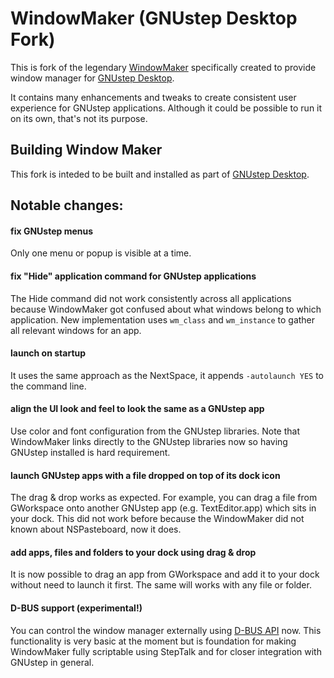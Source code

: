 # WindowMaker (GNUstep Desktop Fork)

This is fork of the legendary [WindowMaker](https://github.com/window-maker/wmaker) specifically created to provide window manager for [GNUstep Desktop](https://github.com/onflapp/gs-desktop). 

It contains many enhancements and tweaks to create consistent user experience for GNUstep applications. Although it could be possible to run it on its own, that's not its purpose.  

## Building Window Maker

This fork is inteded to be built and installed as part of [GNUstep Desktop](https://github.com/onflapp/gs-desktop).

## Notable changes:

#### fix GNUstep menus

Only one menu or popup is visible at a time.

#### fix "Hide" application command for GNUstep applications

The Hide command did not work consistently across all applications because WindowMaker got confused about what windows belong to which application. 
New implementation uses `wm_class` and `wm_instance` to gather all relevant windows for an app.

#### launch on startup

It uses the same approach as the NextSpace, it appends `-autolaunch YES` to the command line.

#### align the UI look and feel to look the same as a GNUstep app

Use color and font configuration from the GNUstep libraries. Note that WindowMaker links directly to the GNUstep libraries now so having GNUstep installed is hard requirement.

#### launch GNUstep apps with a file dropped on top of its dock icon

The drag & drop works as expected. For example, you can drag a file from GWorkspace onto another GNUstep app (e.g. TextEditor.app) which sits in your dock. This did not work before because the WindowMaker did not known about NSPasteboard, now it does.

#### add apps, files and folders to your dock using drag & drop 

It is now possible to drag an app from GWorkspace and add it to your dock without need to launch it first. The same will works with any file or folder.  

#### D-BUS support (experimental!)

You can control the window manager externally using [D-BUS API](https://github.com/onflapp/gs-wmaker/wiki/DBUS%E2%80%90support) now. This functionality is very basic at the moment but is foundation for making WindowMaker fully scriptable using StepTalk and for closer integration with GNUstep in general.
